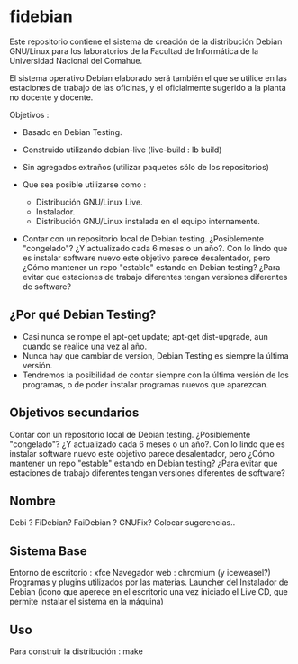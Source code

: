 fidebian
========

Este repositorio contiene el sistema de creación de la distribución Debian
GNU/Linux para los laboratorios de la Facultad de Informática de la Universidad
Nacional del Comahue.

El sistema operativo Debian elaborado será también el que se utilice
en las estaciones de trabajo de las oficinas, y el oficialmente sugerido
a la planta no docente y docente.

Objetivos :

 - Basado en Debian Testing. 
 - Construido utilizando debian-live (live-build : lb build)
 - Sin agregados extraños (utilizar paquetes sólo de los repositorios)
 - Que sea posible utilizarse como :
    * Distribución GNU/Linux Live.
    * Instalador.
    * Distribución GNU/Linux instalada en el equipo internamente.

 - Contar con un repositorio local de Debian testing. ¿Posiblemente "congelado"?
   ¿Y actualizado cada 6 meses o un año?. Con lo lindo que es instalar software
   nuevo este objetivo parece desalentador, pero ¿Cómo mantener un repo
   "estable" estando en Debian testing? ¿Para evitar que estaciones de trabajo
   diferentes tengan versiones diferentes de software?


¿Por qué Debian Testing?
------------------------

* Casi nunca se rompe el apt-get update; apt-get dist-upgrade, 
  aun cuando se realice una vez al año.
* Nunca hay que cambiar de version, Debian Testing es siempre la última
  versión.
* Tendremos la posibilidad de contar siempre con la última versión de 
  los programas, o de poder instalar programas nuevos que aparezcan.


Objetivos secundarios
---------------------

Contar con un repositorio local de Debian testing. ¿Posiblemente "congelado"?
¿Y actualizado cada 6 meses o un año?. Con lo lindo que es instalar software
nuevo este objetivo parece desalentador, pero ¿Cómo mantener un repo
"estable" estando en Debian testing? ¿Para evitar que estaciones de trabajo
diferentes tengan versiones diferentes de software?


Nombre
------

Debi ?
FiDebian?
FaiDebian ?
GNUFix?
Colocar sugerencias..


Sistema Base
------------

Entorno de escritorio : xfce
Navegador web : chromium (y iceweasel?)
Programas y plugins utilizados por las materias.
Launcher del Instalador de Debian (icono que aperece en el escritorio una vez
iniciado el Live CD, que permite instalar el sistema en la máquina)


Uso
---

Para construir la distribución : make


